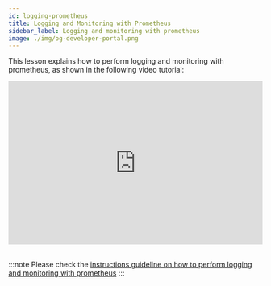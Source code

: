 ```yaml
---
id: logging-prometheus
title: Logging and Monitoring with Prometheus
sidebar_label: Logging and monitoring with prometheus
image: ./img/og-developer-portal.png
---
```


This lesson explains how to perform logging and monitoring with prometheus, as shown in the following video tutorial:

<iframe width="100%" height="325" src="https://www.youtube.com/embed/VIyDBz7Gd4Y" frameborder="0" allow="accelerometer; autoplay; clipboard-write; encrypted-media; gyroscope; picture-in-picture; fullscreen;"></iframe>
<br/><br/>

:::note
Please check the [instructions guideline on how to perform logging and monitoring with prometheus](../handbook/configure-topology-files)
:::
